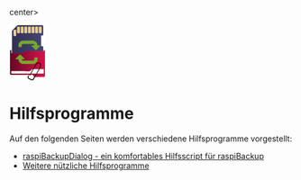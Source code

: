 center>     <!-- The blank line before the image definition is required! -->

![Icon](images/icons/Icon_rot_blau_final_64.png)
</center>

# Hilfsprogramme

Auf den folgenden Seiten werden verschiedene Hilfsprogramme vorgestellt:

  - [raspiBackupDialog - ein komfortables Hilfsscript für raspiBackup](raspibackupdialog-a-convenient-helper-script-for-raspibackup.md)
  - [Weitere nützliche Hilfsprogramme](useful-helper-scripts.md)

[.status]: translated

